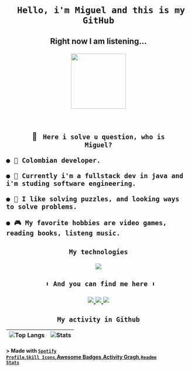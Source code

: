 <!--Header /Titulo principal -->

# <h1 align="center"> <code> Hello, i'm Miguel and this is my GitHub</code></h1>

<h2 align="center">
<p align="center"> Right now I am listening...</p>
  <a href="spotify.com">
    <img src="https://spotify-github-profile.vercel.app/api/view?uid=fisaajf2jcendz40ny6vsyl32&cover_image=true&theme=novatorem&show_offline=false&background_color=121212&interchange=false&bar_color=defd02&bar_color_cover=true)](https://github.com/kittinan/spotify-github-profile" height="150px">
  </a>
</h2>

</br><h2 align="center">
📛 <code> Here i solve u question, who is Miguel?</code>
</br>

<div align="left">

    ● 🏬 Colombian developer.

    ● 🪪 Currently i'm a fullstack dev in java and i'm studing software engineering.

    ● 🧩 I like solving puzzles, and looking ways to solve problems.

    ● 🎮 My favorite hobbies are video games, reading books, listeng music.

</div>
</h2>
 
<h2 align="center">
<p align="center">
    <code> My technologies </code>
</p>
<p align="center">
  <a href="https://skillicons.dev">
    <img src="https://skillicons.dev/icons?i=java,spring,html,css,bootstrap,js,php,mysql,cpp" />
  </a>
</p>

<h2 align="center">
<code> ⬇️ And you can find me here ⬇️</code>
</br>

<p align="center">
  
  <a href="https://www.linkedin.com/in/miguel-angel-castro-8513b5230/">
    <img src="https://img.shields.io/badge/LinkedIn-0077B5?style=for-the-badge&logo=linkedin&logoColor=white">
  </a>
  <a href="https://www.instagram.com/migue_macf/?hl=es-la">
    <img src="https://img.shields.io/badge/Instagram-E4405F?style=for-the-badge&logo=instagram&logoColor=white" />
  </a>
  <a href="https://discordapp.com/users/593272913755504640">
    <img src="https://img.shields.io/badge/Discord-7289DA?style=for-the-badge&logo=discord&logoColor=white" />
  </a>  
  <!-- <a href="https://open.spotify.com/user/fisaajf2jcendz40ny6vsyl32?si=f05ae38a0493449b">
  <img src="https://img.shields.io/badge/Spotify-1ED760?&style=for-the-badge&logo=spotify&logoColor=white" />
  </a> -->
</p>

<h2 align="center">
    <code> My activity in Github </code>
</h2>

![Top Langs](https://github-readme-stats.vercel.app/api/top-langs/?username=Miguel52CF&theme=merko) | ![Stats](https://github-readme-stats.vercel.app/api?username=Miguel52CF&show_icons=true&theme=merko&hide_border=true&height=200)|
|-|-
<!-- ![Ashutosh's github activity graph](https://github-readme-activity-graph.vercel.app/graph?username=Miguel52CF&theme=merko) -->

<!--credits-->

#### > Made with <code>[Spotify Profile](https://github.com/kittinan/spotify-github-profile)</code>,<code>[Skill Icons](https://github.com/tandpfun/skill-icons)</code>,[Awesome Badges](https://dev.to/envoy_/150-badges-for-github-pnk)</code>,[Activity Gragh](https://github.com/Ashutosh00710/github-readme-activity-graph)</code>,<code>[Readme Stats](https://github.com/anuraghazra/github-readme-stats)</code>
